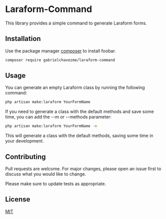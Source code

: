 # Laraform-Command

This library provides a simple command to generate Laraform forms.

## Installation

Use the package manager [composer](https://getcomposer.org/) to install foobar.

```bash
composer require gabrielchavezme/laraform-command
```

## Usage
You can generate an empty Laraform class by running the following command:
```bash
php artisan make:laraform YourFormName
```
If you need to generate a class with the default methods and save some time, you can add the --m or --methods parameter:
```bash
php artisan make:laraform YourFormName -m
```
This will generate a class with the default methods, saving some time in your development.


## Contributing
Pull requests are welcome. For major changes, please open an issue first to discuss what you would like to change.

Please make sure to update tests as appropriate.

## License
[MIT](https://choosealicense.com/licenses/mit/)